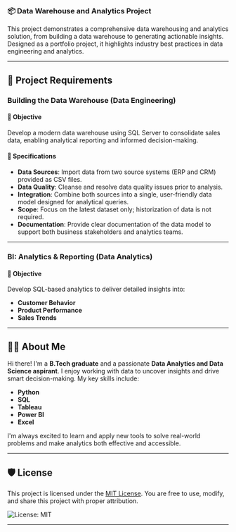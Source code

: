 
### 📦 **Data Warehouse and Analytics Project**

This project demonstrates a comprehensive data warehousing and analytics solution, from building a data warehouse to generating actionable insights. Designed as a portfolio project, it highlights industry best practices in data engineering and analytics.

---

## 📌 Project Requirements

### Building the Data Warehouse (Data Engineering)

#### 🔹 Objective

Develop a modern data warehouse using SQL Server to consolidate sales data, enabling analytical reporting and informed decision-making.

#### 🔹 Specifications

* **Data Sources**: Import data from two source systems (ERP and CRM) provided as CSV files.
* **Data Quality**: Cleanse and resolve data quality issues prior to analysis.
* **Integration**: Combine both sources into a single, user-friendly data model designed for analytical queries.
* **Scope**: Focus on the latest dataset only; historization of data is not required.
* **Documentation**: Provide clear documentation of the data model to support both business stakeholders and analytics teams.

---

### BI: Analytics & Reporting (Data Analytics)

#### 🔹 Objective

Develop SQL-based analytics to deliver detailed insights into:

* **Customer Behavior**
* **Product Performance**
* **Sales Trends**


---

## 🧑‍💻 About Me

Hi there! I'm a **B.Tech graduate** and a passionate **Data Analytics and Data Science aspirant**. I enjoy working with data to uncover insights and drive smart decision-making. My key skills include:

* **Python**
* **SQL**
* **Tableau**
* **Power BI**
* **Excel**

I'm always excited to learn and apply new tools to solve real-world problems and make analytics both effective and accessible.

---

## 🛡️ License

This project is licensed under the [MIT License](LICENSE).
You are free to use, modify, and share this project with proper attribution.

![License: MIT](https://img.shields.io/badge/License-MIT-yellow.svg)

---




